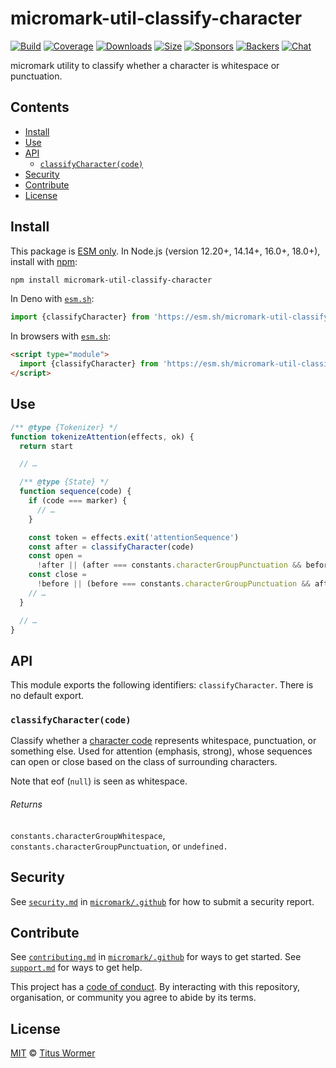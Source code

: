 # micromark-util-classify-character

[![Build][build-badge]][build]
[![Coverage][coverage-badge]][coverage]
[![Downloads][downloads-badge]][downloads]
[![Size][bundle-size-badge]][bundle-size]
[![Sponsors][sponsors-badge]][opencollective]
[![Backers][backers-badge]][opencollective]
[![Chat][chat-badge]][chat]

micromark utility to classify whether a character is whitespace or punctuation.

## Contents

*   [Install](#install)
*   [Use](#use)
*   [API](#api)
    *   [`classifyCharacter(code)`](#classifycharactercode)
*   [Security](#security)
*   [Contribute](#contribute)
*   [License](#license)

## Install

This package is [ESM only][esm].
In Node.js (version 12.20+, 14.14+, 16.0+, 18.0+), install with [npm][]:

```sh
npm install micromark-util-classify-character
```

In Deno with [`esm.sh`][esmsh]:

```js
import {classifyCharacter} from 'https://esm.sh/micromark-util-classify-character@1'
```

In browsers with [`esm.sh`][esmsh]:

```html
<script type="module">
  import {classifyCharacter} from 'https://esm.sh/micromark-util-classify-character@1?bundle'
</script>
```

## Use

```js
/** @type {Tokenizer} */
function tokenizeAttention(effects, ok) {
  return start

  // …

  /** @type {State} */
  function sequence(code) {
    if (code === marker) {
      // …
    }

    const token = effects.exit('attentionSequence')
    const after = classifyCharacter(code)
    const open =
      !after || (after === constants.characterGroupPunctuation && before)
    const close =
      !before || (before === constants.characterGroupPunctuation && after)
    // …
  }

  // …
}
```

## API

This module exports the following identifiers: `classifyCharacter`.
There is no default export.

### `classifyCharacter(code)`

Classify whether a
[character code](https://github.com/micromark/micromark#preprocess)
represents whitespace, punctuation, or
something else.
Used for attention (emphasis, strong), whose sequences can open or close based
on the class of surrounding characters.

Note that eof (`null`) is seen as whitespace.

###### Returns

`constants.characterGroupWhitespace`, `constants.characterGroupPunctuation`,
or `undefined.`

## Security

See [`security.md`][securitymd] in [`micromark/.github`][health] for how to
submit a security report.

## Contribute

See [`contributing.md`][contributing] in [`micromark/.github`][health] for ways
to get started.
See [`support.md`][support] for ways to get help.

This project has a [code of conduct][coc].
By interacting with this repository, organisation, or community you agree to
abide by its terms.

## License

[MIT][license] © [Titus Wormer][author]

<!-- Definitions -->

[build-badge]: https://github.com/micromark/micromark/workflows/main/badge.svg

[build]: https://github.com/micromark/micromark/actions

[coverage-badge]: https://img.shields.io/codecov/c/github/micromark/micromark.svg

[coverage]: https://codecov.io/github/micromark/micromark

[downloads-badge]: https://img.shields.io/npm/dm/micromark-util-classify-character.svg

[downloads]: https://www.npmjs.com/package/micromark-util-classify-character

[bundle-size-badge]: https://img.shields.io/bundlephobia/minzip/micromark-util-classify-character.svg

[bundle-size]: https://bundlephobia.com/result?p=micromark-util-classify-character

[sponsors-badge]: https://opencollective.com/unified/sponsors/badge.svg

[backers-badge]: https://opencollective.com/unified/backers/badge.svg

[opencollective]: https://opencollective.com/unified

[npm]: https://docs.npmjs.com/cli/install

[esm]: https://gist.github.com/sindresorhus/a39789f98801d908bbc7ff3ecc99d99c

[esmsh]: https://esm.sh

[chat-badge]: https://img.shields.io/badge/chat-discussions-success.svg

[chat]: https://github.com/micromark/micromark/discussions

[license]: https://github.com/micromark/micromark/blob/main/license

[author]: https://wooorm.com

[health]: https://github.com/micromark/.github

[securitymd]: https://github.com/micromark/.github/blob/HEAD/security.md

[contributing]: https://github.com/micromark/.github/blob/HEAD/contributing.md

[support]: https://github.com/micromark/.github/blob/HEAD/support.md

[coc]: https://github.com/micromark/.github/blob/HEAD/code-of-conduct.md
